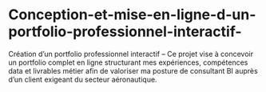 # Conception-et-mise-en-ligne-d-un-portfolio-professionnel-interactif-
Création d’un portfolio professionnel interactif – Ce projet vise à concevoir un portfolio complet en ligne structurant mes expériences, compétences data et livrables métier afin de valoriser ma posture de consultant BI auprès d’un client exigeant du secteur aéronautique.
